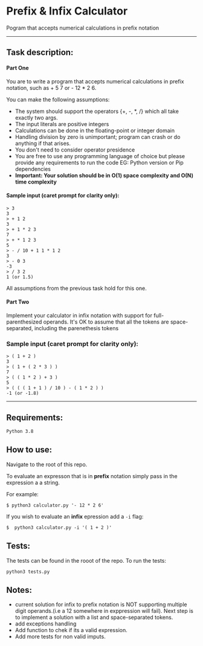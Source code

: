 # Prefix & Infix Calculator

Pogram that accepts numerical calculations in prefix notation

---

## Task description:

#### Part One
You are to write a program that accepts numerical calculations in prefix notation, such as + 5 7 or - 12 * 2 6.

You can make the following assumptions:

* The system should support the operators {+, -, *, /} which all take exactly two args.
* The input literals are positive integers
* Calculations can be done in the floating-point or integer domain
* Handling division by zero is unimportant; program can crash or do anything if that arises.
* You don't need to consider operator presidence
* You are free to use any programming language of choice but please provide any requirements to run the code EG: Python version or Pip dependencies
* **Important: Your solution should be in O(1) space complexity and O(N) time complexity**

#### Sample input (caret prompt for clarity only):
```
> 3
3
> + 1 2
3
> + 1 * 2 3
7
> + * 1 2 3
5
> - / 10 + 1 1 * 1 2
3
> - 0 3
-3
> / 3 2
1 (or 1.5)
```


All assumptions from the previous task hold for this one.

#### Part Two
Implement your calculator in infix notation with support for full-parenthesized operands. It's OK to assume that all the tokens are space-separated, including the parenethesis tokens


### Sample input (caret prompt for clarity only):
```
> ( 1 + 2 )
3
> ( 1 + ( 2 * 3 ) )
7
> ( ( 1 * 2 ) + 3 )
5
> ( ( ( 1 + 1 ) / 10 ) - ( 1 * 2 ) )
-1 (or -1.8)
```
---- 

##  Requirements:
```
Python 3.8
```

## How to use:

Navigate to the root of this repo.

To evaluate an expresson that is in **prefix** notation simply pass in the expression a a string. 

For example:

```
$ python3 calculator.py '- 12 * 2 6'
```

If you wish to evaluate an **infix** epression add a `-i` flag:



```
$  python3 calculator.py -i '( 1 + 2 )'
```

## Tests:

The tests can be found in the rooot of the repo. To run the tests:

```
python3 tests.py
```


## Notes:

- current solution for infix to prefix notation is NOT supporting multiple digit operands.(i.e a 12 somewhere in exppression will fail). Next step is to implement a solution with a list and space-separated tokens.
- add exceptions handling
- Add function to chek if its a valid expression.
- Add more tests for non valid imputs.
